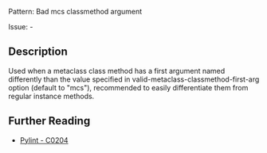 Pattern: Bad mcs classmethod argument

Issue: -

## Description

Used when a metaclass class method has a first argument named differently than the value specified in valid-metaclass-classmethod-first-arg option (default to "mcs"), recommended to easily differentiate them from regular instance methods.

## Further Reading

* [Pylint - C0204](http://pylint-messages.wikidot.com/messages:c0204)